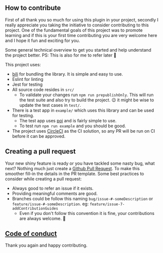 ## How to contribute

First of all thank you so much for using this plugin in your project, secondly I really appreciate you taking the initiative to consider contributing to this project. One of the fundamental goals of this project was to promote learning and if this is your first time contributing you are very welcome here and I hope it fun and exciting for you.

Some general technical overview to get you started and help understand the project better. 
PS: This is also for me to refer later 🙈

This project uses:
- [bili](https://bili.egoist.sh/#/) for bundling the library. It is simple and easy to use.
- Eslint for linting
- Jest for testing
- All source code resides in `src/`
  - To validate your changes run `npm run prepublishOnly`. This will run the test suite and also try to build the project. 😉 it might be wise to update the test cases in `test/`. 
- There is a test app in `example/` which uses this library and can be used for testing.
  -  The test app uses [poi](https://poi.js.org/) and is fairly simple to use.
  -  To test run `npm run example` and you should be good.
- The project uses [CircleCI](https://circleci.com/) as the CI solution, so any PR will be run on CI before it can be approved.

## Creating a pull request

Your new shiny feature is ready or you have tackled some nasty bug, what next? Nothing much just create a [Github Pull Request](https://github.com/sudhanshu-15/vue-embed-gist/pull/new/master). To make this smoother fill-in the details in the PR template.
Some best practices to consider while creating a pull request:
- Always good to refer an issue if it exists.
- Providing meaningful comments are good.
- Branches could be follow this naming `bug/issue-#-someDescription` or `feature/issue-#-someDescription`. eg: `feature/issue-7-addContributionGuides`
  - Even if you don't follow this convention it is fine, your contributions are always welcome. 🤗

## [Code of conduct](CODE_OF_CONDUCT.md)

Thank you again and happy contributing.